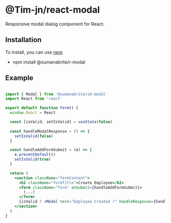 # @Tim-jn/react-modal

Responsive modal dialog component for React.

## Installation

To install, you can use [npm](https://npmjs.org/) 
    
- npm install @sumanabrite/r-modal
  
## Example

```jsx

import { Modal } from '@sumanabrite/sb-modal'
import React from 'react'

export default function Form() {
  window.React = React

  const [isValid, setIsValid] = useState(false)
  
  const handleModalResponse = () => {
    setIsValid(false)
  }

  const handleAddFormSubmit = (e) => {
    e.preventDefault()
    setIsValid(true)
  }

  return (
    <section className="formContent">
      <h2 className="formTitle">Create Employee</h2>
      <form className="form" onSubmit={handleAddFormSubmit}>
        (...)
      </form>
      {isValid ? <Modal text="Employee Created !" handleResponse={handleModalResponse} /> : ''}
    </section>
  )
}

```